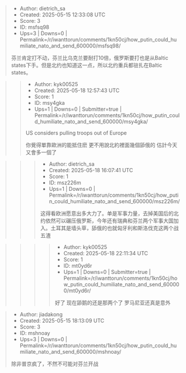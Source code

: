 > - Author: dietrich_sa
> - Created: 2025-05-15 12:33:08 UTC
> - Score: 3
> - ID: msfsq98
> - Ups=3 | Downs=0 | Permalink=/r/iwanttorun/comments/1kn50cj/how_putin_could_humiliate_nato_and_send_600000/msfsq98/
>
> 芬兰肯定打不动，芬兰比乌克兰要耐打10倍，俄罗斯要打也是从Baltic states下手。但是北约也知道这一点，所以北约重兵都驻扎在Baltic states。

>> - Author: kyk00525
>> - Created: 2025-05-18 12:57:43 UTC
>> - Score: 1
>> - ID: msy4gka
>> - Ups=1 | Downs=0 | Submitter=true | Permalink=/r/iwanttorun/comments/1kn50cj/how_putin_could_humiliate_nato_and_send_600000/msy4gka/
>>
>> US considers pulling troops out of Europe
>> 
>> 你覺得單靠歐洲的能抵住麽
>> 更不用說北約裡面幾個舔俄的 估計今天又會多一個了

>>> - Author: dietrich_sa
>>> - Created: 2025-05-18 16:07:41 UTC
>>> - Score: 1
>>> - ID: msz226m
>>> - Ups=1 | Downs=0 | Permalink=/r/iwanttorun/comments/1kn50cj/how_putin_could_humiliate_nato_and_send_600000/msz226m/
>>>
>>> 这得看欧洲愿意出多大力了。单是军事力量，去掉美国后的北约依然可以碾压俄罗斯，今年还有瑞典和芬兰两个军事大国加入。土耳其是墙头草，舔俄的也就匈牙利和斯洛伐克这两个战五渣

>>>> - Author: kyk00525
>>>> - Created: 2025-05-18 22:11:34 UTC
>>>> - Score: 1
>>>> - ID: mt0yd6r
>>>> - Ups=1 | Downs=0 | Submitter=true | Permalink=/r/iwanttorun/comments/1kn50cj/how_putin_could_humiliate_nato_and_send_600000/mt0yd6r/
>>>>
>>>> 好了 现在舔鹅的还是那两个了
>>>> 罗马尼亚还真是意外

> - Author: jiadakong
> - Created: 2025-05-15 18:13:09 UTC
> - Score: 3
> - ID: mshnoay
> - Ups=3 | Downs=0 | Permalink=/r/iwanttorun/comments/1kn50cj/how_putin_could_humiliate_nato_and_send_600000/mshnoay/
>
> 除非普京疯了，不然不可能对芬兰开战
